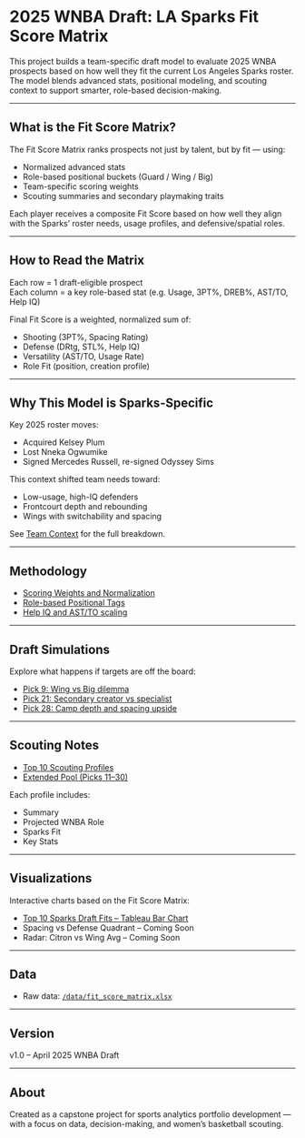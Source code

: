 # 2025 WNBA Draft: LA Sparks Fit Score Matrix

This project builds a team-specific draft model to evaluate 2025 WNBA prospects based on how well they fit the current Los Angeles Sparks roster. The model blends advanced stats, positional modeling, and scouting context to support smarter, role-based decision-making.

---

## What is the Fit Score Matrix?

The Fit Score Matrix ranks prospects not just by talent, but by fit — using:

- Normalized advanced stats  
- Role-based positional buckets (Guard / Wing / Big)  
- Team-specific scoring weights  
- Scouting summaries and secondary playmaking traits  

Each player receives a composite Fit Score based on how well they align with the Sparks’ roster needs, usage profiles, and defensive/spatial roles.

---

## How to Read the Matrix

Each row = 1 draft-eligible prospect  
Each column = a key role-based stat (e.g. Usage, 3PT%, DREB%, AST/TO, Help IQ)

Final Fit Score is a weighted, normalized sum of:

- Shooting (3PT%, Spacing Rating)  
- Defense (DRtg, STL%, Help IQ)  
- Versatility (AST/TO, Usage Rate)  
- Role Fit (position, creation profile)

---

## Why This Model is Sparks-Specific

Key 2025 roster moves:

- Acquired Kelsey Plum  
- Lost Nneka Ogwumike  
- Signed Mercedes Russell, re-signed Odyssey Sims

This context shifted team needs toward:

- Low-usage, high-IQ defenders  
- Frontcourt depth and rebounding  
- Wings with switchability and spacing

See [Team Context](./team_context.md) for the full breakdown.

---

## Methodology

- [Scoring Weights and Normalization](./methodology.md)  
- [Role-based Positional Tags](./scouting/)  
- [Help IQ and AST/TO scaling](./methodology.md#normalization-formula)

---

## Draft Simulations

Explore what happens if targets are off the board:

- [Pick 9: Wing vs Big dilemma](./simulations.md#pick-9-alternate-fits-if-iriafen-is-off-the-board)  
- [Pick 21: Secondary creator vs specialist](./simulations.md#second-round-pick-21-targets)  
- [Pick 28: Camp depth and spacing upside](./simulations.md#third-round-pick-28-targets)

---

## Scouting Notes

- [Top 10 Scouting Profiles](./scouting/)  
- [Extended Pool (Picks 11–30)](./scouting/extended_pool.md)

Each profile includes:
- Summary  
- Projected WNBA Role  
- Sparks Fit  
- Key Stats

---

## Visualizations

Interactive charts based on the Fit Score Matrix:

- [Top 10 Sparks Draft Fits – Tableau Bar Chart](https://public.tableau.com/views/Top10SparksDraftFits-2025/Sheet1)  
- Spacing vs Defense Quadrant – Coming Soon  
- Radar: Citron vs Wing Avg – Coming Soon

---

## Data

- Raw data: [`/data/fit_score_matrix.xlsx`](./data/fit_score_matrix.xlsx)

---

## Version

v1.0 – April 2025 WNBA Draft

---

## About

Created as a capstone project for sports analytics portfolio development — with a focus on data, decision-making, and women’s basketball scouting.

